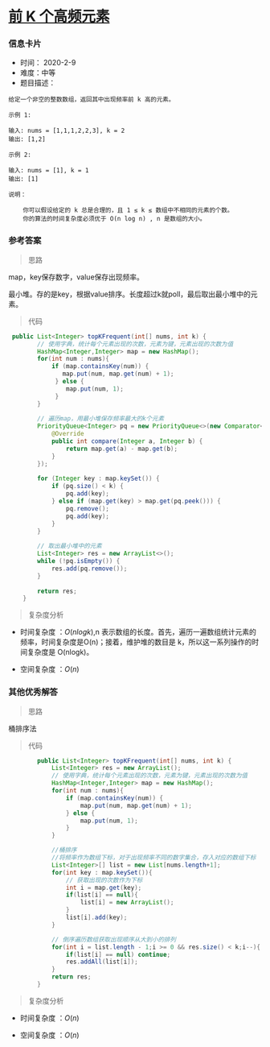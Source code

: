 # [ 前 K 个高频元素](https://leetcode-cn.com/problems/top-k-frequent-elements/)

### 信息卡片

- 时间： 2020-2-9
- 难度：中等
- 题目描述：

```
给定一个非空的整数数组，返回其中出现频率前 k 高的元素。

示例 1:

输入: nums = [1,1,1,2,2,3], k = 2
输出: [1,2]

示例 2:

输入: nums = [1], k = 1
输出: [1]

说明：

    你可以假设给定的 k 总是合理的，且 1 ≤ k ≤ 数组中不相同的元素的个数。
    你的算法的时间复杂度必须优于 O(n log n) , n 是数组的大小。
```



### 参考答案

> 思路

map，key保存数字，value保存出现频率。

最小堆。存的是key，根据value排序。长度超过k就poll，最后取出最小堆中的元素。



> 代码

```java
 public List<Integer> topKFrequent(int[] nums, int k) {
        // 使用字典，统计每个元素出现的次数，元素为键，元素出现的次数为值
        HashMap<Integer,Integer> map = new HashMap();
        for(int num : nums){
            if (map.containsKey(num)) {
               map.put(num, map.get(num) + 1);
             } else {
                map.put(num, 1);
             }
        }
     
        // 遍历map，用最小堆保存频率最大的k个元素
        PriorityQueue<Integer> pq = new PriorityQueue<>(new Comparator<Integer>() {
            @Override
            public int compare(Integer a, Integer b) {
                return map.get(a) - map.get(b);
            }
        });
     
        for (Integer key : map.keySet()) {
            if (pq.size() < k) {
                pq.add(key);
            } else if (map.get(key) > map.get(pq.peek())) {
                pq.remove();
                pq.add(key);
            }
        }
     
        // 取出最小堆中的元素
        List<Integer> res = new ArrayList<>();
        while (!pq.isEmpty()) {
            res.add(pq.remove());
        }
     
        return res;
    }
```





> 复杂度分析

* 时间复杂度 ：$O(n logk)$,n 表示数组的长度。首先，遍历一遍数组统计元素的频率，时间复杂度是O(n)；接着，维护堆的数目是 k，所以这一系列操作的时间复杂度是 O(nlogk)。

* 空间复杂度 ：$O(n)$ 





### 其他优秀解答

> 思路

桶排序法



> 代码

```java
        public List<Integer> topKFrequent(int[] nums, int k) {
            List<Integer> res = new ArrayList();
            // 使用字典，统计每个元素出现的次数，元素为键，元素出现的次数为值
            HashMap<Integer,Integer> map = new HashMap();
            for(int num : nums){
                if (map.containsKey(num)) {
                    map.put(num, map.get(num) + 1);
                } else {
                    map.put(num, 1);
                }
            }

            //桶排序
            //将频率作为数组下标，对于出现频率不同的数字集合，存入对应的数组下标
            List<Integer>[] list = new List[nums.length+1];
            for(int key : map.keySet()){
                // 获取出现的次数作为下标
                int i = map.get(key);
                if(list[i] == null){
                    list[i] = new ArrayList();
                }
                list[i].add(key);
            }

            // 倒序遍历数组获取出现顺序从大到小的排列
            for(int i = list.length - 1;i >= 0 && res.size() < k;i--){
                if(list[i] == null) continue;
                res.addAll(list[i]);
            }
            return res;
        }
```



> 复杂度分析

- 时间复杂度 ：$O(n)$

- 空间复杂度 ：$O(n)$ 

